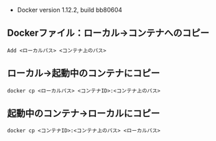 * Docker version 1.12.2, build bb80604

## Dockerファイル：ローカル→コンテナへのコピー

```
Add <ローカルパス> <コンテナ上のパス>
```

## ローカル→起動中のコンテナにコピー

```
docker cp <ローカルパス> <コンテナID>:<コンテナ上のパス>
```

## 起動中のコンテナ→ローカルにコピー

```
docker cp <コンテナID>:<コンテナ上のパス> <ローカルパス>
```
